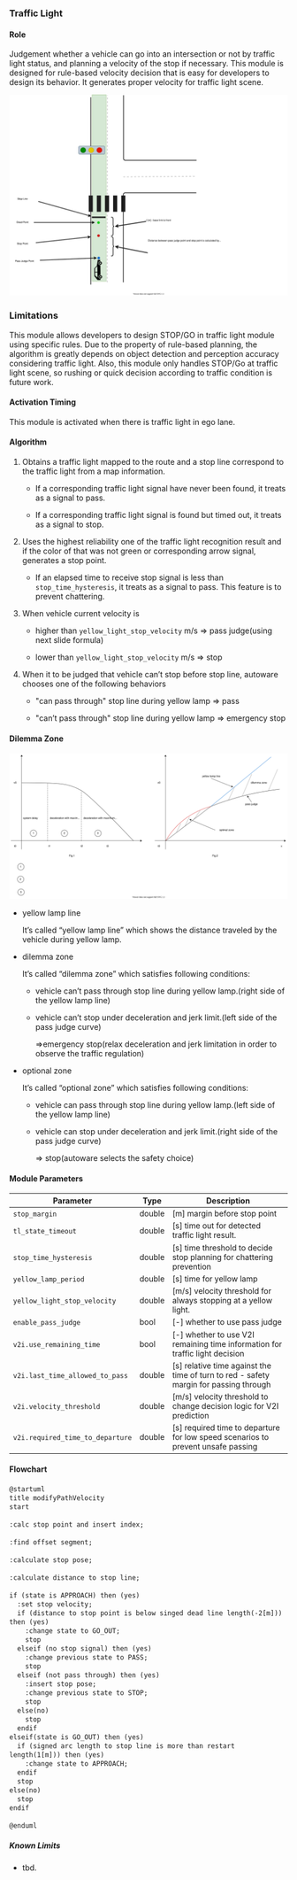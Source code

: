### Traffic Light

#### Role

Judgement whether a vehicle can go into an intersection or not by traffic light status, and planning a velocity of the stop if necessary.
This module is designed for rule-based velocity decision that is easy for developers to design its behavior. It generates proper velocity for traffic light scene.

![brief](./docs/traffic_light.svg)

### Limitations

This module allows developers to design STOP/GO in traffic light module using specific rules. Due to the property of rule-based planning, the algorithm is greatly depends on object detection and perception accuracy considering traffic light. Also, this module only handles STOP/Go at traffic light scene, so rushing or quick decision according to traffic condition is future work.

#### Activation Timing

This module is activated when there is traffic light in ego lane.

#### Algorithm

1. Obtains a traffic light mapped to the route and a stop line correspond to the traffic light from a map information.
   - If a corresponding traffic light signal have never been found, it treats as a signal to pass.

   - If a corresponding traffic light signal is found but timed out, it treats as a signal to stop.

2. Uses the highest reliability one of the traffic light recognition result and if the color of that was not green or corresponding arrow signal, generates a stop point.
   - If an elapsed time to receive stop signal is less than `stop_time_hysteresis`, it treats as a signal to pass. This feature is to prevent chattering.

3. When vehicle current velocity is
   - higher than `yellow_light_stop_velocity` m/s ⇒ pass judge(using next slide formula)

   - lower than `yellow_light_stop_velocity` m/s ⇒ stop

4. When it to be judged that vehicle can’t stop before stop line, autoware chooses one of the following behaviors
   - "can pass through" stop line during yellow lamp => pass

   - "can’t pass through" stop line during yellow lamp => emergency stop

#### Dilemma Zone

![brief](./docs/traffic_light_dilemma.svg)

- yellow lamp line

  It’s called “yellow lamp line” which shows the distance traveled by the vehicle during yellow lamp.

- dilemma zone

  It’s called “dilemma zone” which satisfies following conditions:
  - vehicle can’t pass through stop line during yellow lamp.(right side of the yellow lamp line)

  - vehicle can’t stop under deceleration and jerk limit.(left side of the pass judge curve)

    ⇒emergency stop(relax deceleration and jerk limitation in order to observe the traffic regulation)

- optional zone

  It’s called “optional zone” which satisfies following conditions:
  - vehicle can pass through stop line during yellow lamp.(left side of the yellow lamp line)

  - vehicle can stop under deceleration and jerk limit.(right side of the pass judge curve)

    ⇒ stop(autoware selects the safety choice)

#### Module Parameters

| Parameter                        | Type   | Description                                                                           |
| -------------------------------- | ------ | ------------------------------------------------------------------------------------- |
| `stop_margin`                    | double | [m] margin before stop point                                                          |
| `tl_state_timeout`               | double | [s] time out for detected traffic light result.                                       |
| `stop_time_hysteresis`           | double | [s] time threshold to decide stop planning for chattering prevention                  |
| `yellow_lamp_period`             | double | [s] time for yellow lamp                                                              |
| `yellow_light_stop_velocity`     | double | [m/s] velocity threshold for always stopping at a yellow light.                       |
| `enable_pass_judge`              | bool   | [-] whether to use pass judge                                                         |
| `v2i.use_remaining_time`         | bool   | [-] whether to use V2I remaining time information for traffic light decision          |
| `v2i.last_time_allowed_to_pass`  | double | [s] relative time against the time of turn to red - safety margin for passing through |
| `v2i.velocity_threshold`         | double | [m/s] velocity threshold to change decision logic for V2I prediction                  |
| `v2i.required_time_to_departure` | double | [s] required time to departure for low speed scenarios to prevent unsafe passing      |

#### Flowchart

```plantuml
@startuml
title modifyPathVelocity
start

:calc stop point and insert index;

:find offset segment;

:calculate stop pose;

:calculate distance to stop line;

if (state is APPROACH) then (yes)
  :set stop velocity;
  if (distance to stop point is below singed dead line length(-2[m])) then (yes)
    :change state to GO_OUT;
    stop
  elseif (no stop signal) then (yes)
    :change previous state to PASS;
    stop
  elseif (not pass through) then (yes)
    :insert stop pose;
    :change previous state to STOP;
    stop
  else(no)
    stop
  endif
elseif(state is GO_OUT) then (yes)
  if (signed arc length to stop line is more than restart length(1[m])) then (yes)
    :change state to APPROACH;
  endif
  stop
else(no)
  stop
endif

@enduml
```

##### Known Limits

- tbd.
